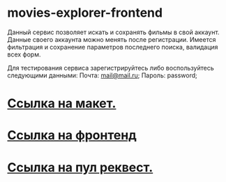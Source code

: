# movies-explorer-frontend

Данный сервис позволяет искать и сохранять фильмы в свой аккаунт. Данные своего аккаунта можно менять после регистрации. Имеется фильтрация и сохранение параметров последнего поиска, валидация всех форм.

Для тестирования сервиса зарегистрируйтесь либо воспользуйтесь следующими данными:
Почта: mail@mail.ru;
Пароль: password;

# [Ссылка на макет.](https://disk.yandex.ru/d/R7ehjRG9yME3zQ)

# [Ссылка на фронтенд](https://movies-ger.nomoredomains.club/signin)

# [Ссылка на пул реквест.](https://github.com/ger-an-a/movies-explorer-frontend/pull/2)
